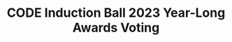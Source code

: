 ---
title: CODE Induction Ball 2023 Year-Long Awards Voting
redirect_to: https://docs.google.com/forms/d/e/1FAIpQLSclzhYzTkvXdyAO-pnbpqGmlaqVzvZ2fQe3K5MNcbNNVGMJSg/viewform?usp=sf_link
redirect_from: 
  - /IB2023YearLongAwardsVoting
  - /ib2023yearlongawardsvoting
---
